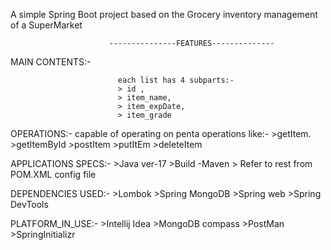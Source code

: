 A simple Spring Boot project based on the Grocery inventory management of  a SuperMarket 


                          ---------------FEATURES--------------

MAIN CONTENTS:-

                            each list has 4 subparts:-
                            > id ,
                            > item_name,
                            > item_expDate,
                            > item_grade


OPERATIONS:-
                            capable of operating on penta operations like:-
                            >getItem.
                            >getItemById
                            >postItem
                            >putItEm
                            >deleteItem


APPLICATIONS SPECS:-
                            >Java ver-17
                            >Build -Maven
                            > Refer to rest from POM.XML config file


DEPENDENCIES USED:-
                            >Lombok
                            >Spring MongoDB
                            >Spring web
                            >Spring DevTools


PLATFORM_IN_USE:-
                            >Intellij Idea
                            >MongoDB compass
                            >PostMan
                            >SpringInitializr
